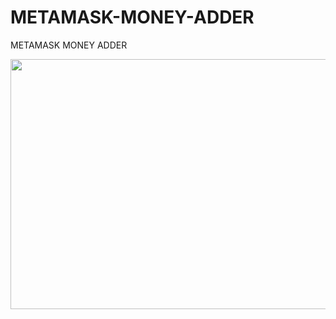 # METAMASK-MONEY-ADDER
METAMASK MONEY ADDER 

<p><img src="https://i.ibb.co/nM5F6n9/mmm.png"  height="400" width="600"/></p>

